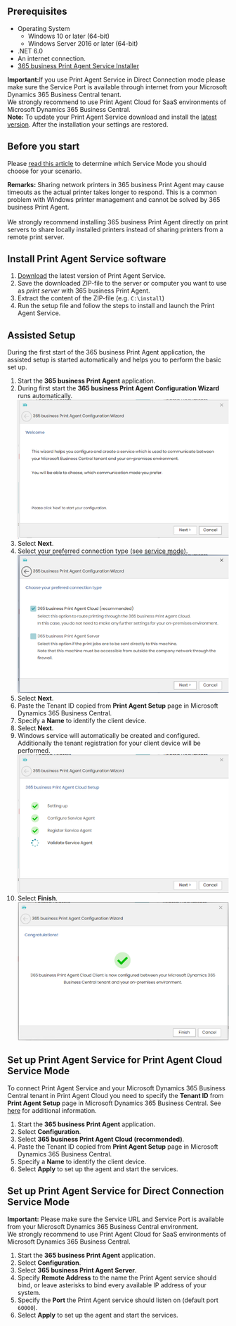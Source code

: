 ## Prerequisites

 - Operating System
   - Windows 10 or later (64-bit)
   - Windows Server 2016 or later (64-bit)
 - .NET 6.0
 - An internet connection.
 - [365 business Print Agent Service Installer](https://365businessapi.com/api/SoftwareDownload?AppId=c2e7d99c-d3c6-4ecc-9c6b-7be4048b41a9)

<div class="alert alert-notice">
    <i class="fa-solid fa-notes"></i> <strong>Important:</strong>If you use Print Agent Service in Direct Connection mode please make sure the Service Port is available through internet from your Microsoft Dynamics 365 Business Central tenant.<br>We strongly recommend to use Print Agent Cloud for SaaS environments of Microsoft Dynamics 365 Business Central.
</div>

<div class="alert alert-info">
    <i class="fa-solid fa-lightbulb"></i> <strong>Note:</strong> To update your Print Agent Service download and install the <a href="https://365businessapi.com/api/SoftwareDownload?AppId=c2e7d99c-d3c6-4ecc-9c6b-7be4048b41a9">latest version</a>. After the installation your settings are restored. 
</div>

## Before you start

Please [read this article](../print-agent-whatis/) to determine which Service Mode you should choose for your scenario.

<div class="alert alert-notice">
    <i class="fa-solid fa-notes"></i> <strong>Remarks:</strong> Sharing network printers in 365 business Print Agent may cause timeouts as the actual printer takes longer to respond. This is a common problem with Windows printer management and cannot be solved by 365 business Print Agent.<br><br>We strongly recommend installing 365 business Print Agent directly on print servers to share locally installed printers instead of sharing printers from a remote print server.
</div>

## Install Print Agent Service software

 1. [Download](https://365businessapi.com/api/SoftwareDownload?AppId=c2e7d99c-d3c6-4ecc-9c6b-7be4048b41a9) the latest version of Print Agent Service.
 2. Save the downloaded ZIP-file to the server or computer you want to use as _print server_ with 365 business Print Agent.
 3. Extract the content of the ZIP-file (e.g. `C:\install`)
 4. Run the setup file and follow the steps to install and launch the Print Agent Service.

## Assisted Setup

During the first start of the 365 business Print Agent application, the assisted setup is started automatically and helps you to perform the basic set up.

 1. Start the **365 business Print Agent** application.
 2. During first start the **365 business Print Agent Configuration Wizard** runs automatically.<br>
 ![Step 1](/assets/images/365-business-print-agent/7fce036f0be32ae6276110bb38a0abc8f5b967f91b12364a4ba2c58292c2ace8.png)  
 3. Select **Next**.
 4. Select your preferred connection type (see [service mode](../print-agent-whatis/#architecture)).<br>
 ![Step 2](/assets/images/365-business-print-agent/c43ddc32c15333a24a27400b82d42c2511fe4f269bea578756a371f35b0e946d.png)  
 5. Select **Next**.
 6. Paste the Tenant ID copied from **Print Agent Setup** page in Microsoft Dynamics 365 Business Central.
 7. Specify a **Name** to identify the client device.
 8. Select **Next**.
 9. Windows service will automatically be created and configured. Additionally the tenant registration for your client device will be performed.<br>
 ![Step 4](/assets/images/365-business-print-agent/61c0bdbed1a0465a3106089a86114b982c3d707fff7c245fc775988092e0dcf3.png)
 1.  Select **Finish**.<br>
 ![Step 5](/assets/images/365-business-print-agent/8f5fed48cbf63384f8984bd97134af87bd0bc11ddaeaeedebb56b60e6124e6d8.png)  

## Set up Print Agent Service for Print Agent Cloud Service Mode

To connect Print Agent Service and your Microsoft Dynamics 365 Business Central tenant in Print Agent Cloud you need to specify the **Tenant ID** from **Print Agent Setup** page in Microsoft Dynamics 365 Business Central. See [here](../setup/) for additional information.

 1. Start the **365 business Print Agent** application.
 2. Select **Configuration**.
 3. Select **365 business Print Agent Cloud (recommended)**.
 4. Paste the Tenant ID copied from **Print Agent Setup** page in Microsoft Dynamics 365 Business Central.
 5. Specify a **Name** to identify the client device.
 6. Select **Apply** to set up the agent and start the services.

## Set up Print Agent Service for Direct Connection Service Mode

<div class="alert alert-info">
    <i class="fa-solid fa-lightbulb"></i> <strong>Important:</strong> Please make sure the Service URL and Service Port is available from your Microsoft Dynamics 365 Business Central environment.<br>We strongly recommend to use Print Agent Cloud for SaaS environments of Microsoft Dynamics 365 Business Central.
</div>

 1. Start the **365 business Print Agent** application.
 2. Select **Configuration**.
 3. Select **365 business Print Agent Server**.
 4. Specify **Remote Address** to the name the Print Agent service should bind, or leave asterisks to bind every available IP address of your system.
 5. Specify the **Port** the Print Agent service should listen on (default port `60000`).
 6. Select **Apply** to set up the agent and start the services.
